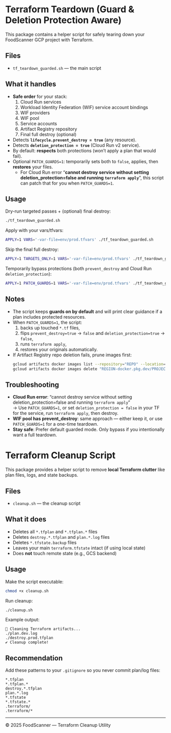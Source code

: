 # Terraform Teardown (Guard & Deletion Protection Aware)

This package contains a helper script for safely tearing down your FoodScanner GCP project with Terraform.

## Files
- `tf_teardown_guarded.sh` — the main script

## What it handles
- **Safe order** for your stack:
  1. Cloud Run services
  2. Workload Identity Federation (WIF) service account bindings
  3. WIF providers
  4. WIF pool
  5. Service accounts
  6. Artifact Registry repository
  7. Final full destroy (optional)
- Detects **`lifecycle.prevent_destroy = true`** (any resource).
- Detects **`deletion_protection = true`** (Cloud Run v2 service).
- By default: **respects** both protections (won’t apply a plan that would fail).
- Optional `PATCH_GUARDS=1`: temporarily sets both to `false`, applies, then **restores** your files.
  - For Cloud Run error “**cannot destroy service without setting deletion_protection=false and running `terraform apply`**”, this script can patch that for you when `PATCH_GUARDS=1`.

## Usage
Dry-run targeted passes + (optional) final destroy:
```bash
./tf_teardown_guarded.sh
```

Apply with your vars/tfvars:
```bash
APPLY=1 VARS='-var-file=env/prod.tfvars' ./tf_teardown_guarded.sh
```

Skip the final full destroy:
```bash
APPLY=1 TARGETS_ONLY=1 VARS='-var-file=env/prod.tfvars' ./tf_teardown_guarded.sh
```

Temporarily bypass protections (both `prevent_destroy` and Cloud Run `deletion_protection`):
```bash
APPLY=1 PATCH_GUARDS=1 VARS='-var-file=env/prod.tfvars' ./tf_teardown_guarded.sh
```

## Notes
- The script keeps **guards on by default** and will print clear guidance if a plan includes protected resources.
- When `PATCH_GUARDS=1`, the script:
  1) backs up touched `*.tf` files,  
  2) flips `prevent_destroy=true` → `false` and `deletion_protection=true` → `false`,  
  3) runs `terraform apply`,  
  4) restores your originals automatically.
- If Artifact Registry repo deletion fails, prune images first:
  ```bash
  gcloud artifacts docker images list --repository="REPO" --location="REGION"
  gcloud artifacts docker images delete "REGION-docker.pkg.dev/PROJECT/REPO/IMAGE@SHA" --delete-tags --quiet
  ```

## Troubleshooting
- **Cloud Run error**: “cannot destroy service without setting deletion_protection=false and running `terraform apply`”  
  → Use `PATCH_GUARDS=1`, or set `deletion_protection = false` in your TF for the service, run `terraform apply`, then destroy.
- **WIF pool has prevent_destroy**: same approach — either keep it, or use `PATCH_GUARDS=1` for a one-time teardown.
- **Stay safe**: Prefer default guarded mode. Only bypass if you intentionally want a full teardown.


# Terraform Cleanup Script

This package provides a helper script to remove **local Terraform clutter** like plan files, logs, and state backups.

## Files
- `cleanup.sh` — the cleanup script

## What it does
- Deletes all `*.tfplan` and `*.tfplan.*` files
- Deletes `destroy.*.tfplan` and `plan.*.log` files
- Deletes `*.tfstate.backup` files
- Leaves your main `terraform.tfstate` intact (if using local state)
- Does **not** touch remote state (e.g., GCS backend)

## Usage

Make the script executable:

```bash
chmod +x cleanup.sh
```

Run cleanup:

```bash
./cleanup.sh
```

Example output:

```
🧹 Cleaning Terraform artifacts...
./plan.dev.log
./destroy.prod.tfplan
✔ Cleanup complete!
```

## Recommendation

Add these patterns to your `.gitignore` so you never commit plan/log files:

```gitignore
*.tfplan
*.tfplan.*
destroy.*.tfplan
plan.*.log
*.tfstate
*.tfstate.*
.terraform/
.terraform/*
```

---
© 2025 FoodScanner — Terraform Cleanup Utility
